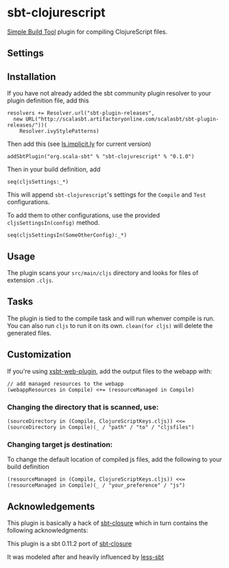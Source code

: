 # sbt-clojurescript

[Simple Build Tool](http://www.scala-sbt.org/ "simple build tool") plugin for compiling ClojureScript files.

## Settings


## Installation

If you have not already added the sbt community plugin resolver to your plugin definition file, add this

    resolvers += Resolver.url("sbt-plugin-releases",
      new URL("http://scalasbt.artifactoryonline.com/scalasbt/sbt-plugin-releases/"))(
        Resolver.ivyStylePatterns)

Then add this (see [ls.implicit.ly](http://ls.implicit.ly/pbrant/sbt-clojurescript#sbt-clojurescript) for current version)

    addSbtPlugin("org.scala-sbt" % "sbt-clojurescript" % "0.1.0")

Then in your build definition, add

    seq(cljsSettings:_*)

This will append `sbt-clojurescript`'s settings for the `Compile` and `Test` configurations.

To add them to other configurations, use the provided `cljsSettingsIn(config)` method.

    seq(cljsSettingsIn(SomeOtherConfig):_*)

## Usage

The plugin scans your `src/main/cljs` directory
and looks for files of extension `.cljs`.

## Tasks

The plugin is tied to the compile task and will run whenver compile is run. You can
also run `cljs` to run it on its own. `clean(for cljs)` will delete the generated files.

## Customization

If you're using [xsbt-web-plugin](https://github.com/JamesEarlDouglas/xsbt-web-plugin "xsbt-web-plugin"), add the output files to the webapp with:

    // add managed resources to the webapp
    (webappResources in Compile) <+= (resourceManaged in Compile)

### Changing the directory that is scanned, use:

    (sourceDirectory in (Compile, ClojureScriptKeys.cljs)) <<= (sourceDirectory in Compile)(_ / "path" / "to" / "cljsfiles")

### Changing target js destination:

To change the default location of compiled js files, add the following to your build definition

    (resourceManaged in (Compile, ClojureScriptKeys.cljs)) <<= (resourceManaged in Compile)(_ / "your_preference" / "js")

## Acknowledgements

This plugin is basically a hack of
[sbt-closure](https://github.com/eltimn/sbt-closure) which in turn contains the
following acknowledgments:

This plugin is a sbt 0.11.2 port of
[sbt-closure](https://github.com/davegurnell/sbt-closure)

It was modeled after and heavily influenced by [less-sbt](https://github.com/softprops/less-sbt "less-sbt")
